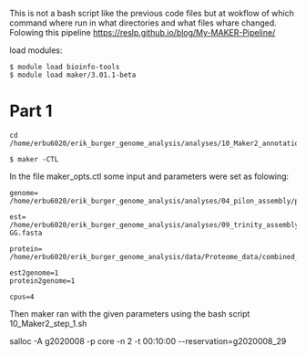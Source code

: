 This is not a bash script like the previous code files but at wokflow of which command where run in what directories and what files whare changed. Folowing this  pipeline https://reslp.github.io/blog/My-MAKER-Pipeline/  

load modules:  
```
$ module load bioinfo-tools
$ module load maker/3.01.1-beta
```


# Part 1  

```
cd /home/erbu6020/erik_burger_genome_analysis/analyses/10_Maker2_annotation

$ maker -CTL
```
In the file maker_opts.ctl some input and parameters were set as folowing:  
```
genome= /home/erbu6020/erik_burger_genome_analysis/analyses/04_pilon_assembly/pilon_assembly.fasta

est= /home/erbu6020/erik_burger_genome_analysis/analyses/09_trinity_assembly_SRR6040092/trinity_out_dir/Trinity-GG.fasta

protein=  /home/erbu6020/erik_burger_genome_analysis/data/Proteome_data/combined_proteome_reference.fasta

est2genome=1
protein2genome=1

cpus=4
```
Then maker ran with the given parameters using the bash script 10_Maker2_step_1.sh




salloc -A g2020008 -p core -n 2 -t 00:10:00 --reservation=g2020008_29